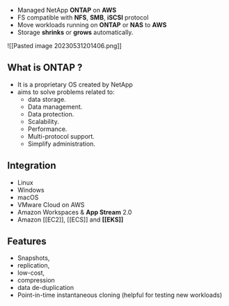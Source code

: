 - Managed NetApp **ONTAP** on **AWS**
- FS compatible with **NFS**, **SMB**, **iSCSI** protocol
- Move workloads running on **ONTAP** or **NAS** to **AWS**
- Storage **shrinks** or **grows** automatically.

![[Pasted image 20230531201406.png]]


## What is ONTAP ?
- It is a proprietary OS created by NetApp
- aims to solve problems related to:
	- data storage.
	- Data management.
	- Data protection.
	- Scalability.
	- Performance.
	- Multi-protocol support.
	- Simplify administration.

## Integration
- Linux
- Windows
- macOS
- VMware Cloud on AWS
- Amazon Workspaces & **App Stream** 2.0 
- Amazon [[EC2]], [[ECS]] and **[[EKS]]**

## Features
- Snapshots, 
- replication, 
- low-cost, 
- compression 
- data de-duplication
- Point-in-time instantaneous cloning (helpful for testing new workloads)